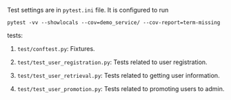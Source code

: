 Test settings are in `pytest.ini` file. It is configured to run
```
pytest -vv --showlocals --cov=demo_service/ --cov-report=term-missing
```

tests:
1. `test/conftest.py`:
   Fixtures.

2. `test/test_user_registration.py`:
   Tests related to user registration.

3. `test/test_user_retrieval.py`:
   Tests related to getting user information.

4. `test/test_user_promotion.py`:
   Tests related to promoting users to admin.
